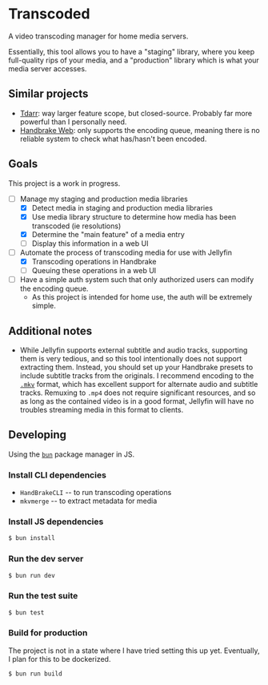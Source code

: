 # Transcoded

A video transcoding manager for home media servers.

Essentially, this tool allows you to have a "staging" library, where you keep
full-quality rips of your media, and a "production" library which is what your
media server accesses.

## Similar projects

* [Tdarr](https://home.tdarr.io/): way larger feature scope, but closed-source.
  Probably far more powerful than I personally need.
* [Handbrake Web](https://github.com/TheNickOfTime/handbrake-web): only supports
  the encoding queue, meaning there is no reliable system to check what
  has/hasn't been encoded.

## Goals

This project is a work in progress.

* [ ] Manage my staging and production media libraries
    * [x] Detect media in staging and production media libraries
    * [x] Use media library structure to determine how media has been transcoded
          (ie resolutions)
    * [x] Determine the "main feature" of a media entry
    * [ ] Display this information in a web UI
* [ ] Automate the process of transcoding media for use with Jellyfin
    * [x] Transcoding operations in Handbrake
    * [ ] Queuing these operations in a web UI
* [ ] Have a simple auth system such that only authorized users can modify the
      encoding queue.
    * As this project is intended for home use, the auth will be extremely 
      simple.

## Additional notes

* While Jellyfin supports external subtitle and audio tracks, supporting them is
  very tedious, and so this tool intentionally does not support extracting
  them. Instead, you should set up your Handbrake presets to include subtitle
  tracks from the originals. I recommend encoding to the
  [`.mkv`](https://en.wikipedia.org/wiki/Matroska) format, which has excellent
  support for alternate audio and subtitle tracks. Remuxing to `.mp4` does not
  require significant resources, and so as long as the contained video is in a
  good format, Jellyfin will have no troubles streaming media in this format to
  clients.

## Developing

Using the [`bun`](https://bun.com/) package manager in JS.

### Install CLI dependencies

* `HandBrakeCLI` -- to run transcoding operations
* `mkvmerge` -- to extract metadata for media

### Install JS dependencies

```sh
$ bun install
```

### Run the dev server

```sh
$ bun run dev
```

### Run the test suite

```sh
$ bun test
```

### Build for production

The project is not in a state where I have tried setting this up yet. 
Eventually, I plan for this to be dockerized.

```sh
$ bun run build
```
